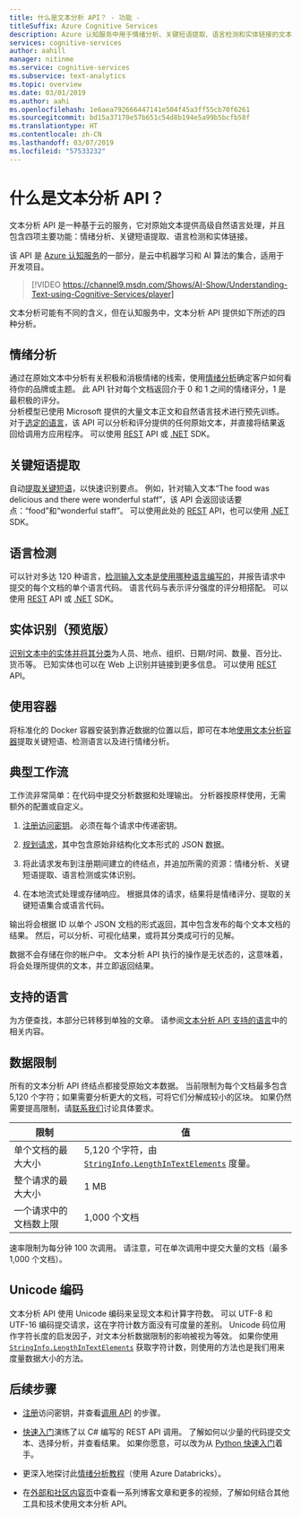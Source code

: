 ```yaml
---
title: 什么是文本分析 API？ - 功能 -
titleSuffix: Azure Cognitive Services
description: Azure 认知服务中用于情绪分析、关键短语提取、语言检测和实体链接的文本分析 API。
services: cognitive-services
author: aahill
manager: nitinme
ms.service: cognitive-services
ms.subservice: text-analytics
ms.topic: overview
ms.date: 03/01/2019
ms.author: aahi
ms.openlocfilehash: 1e6aea792666447141e504f45a3ff55cb70f6261
ms.sourcegitcommit: bd15a37170e57b651c54d8b194e5a99b5bcfb58f
ms.translationtype: HT
ms.contentlocale: zh-CN
ms.lasthandoff: 03/07/2019
ms.locfileid: "57533232"
---
```

# <a name="what-is-text-analytics-api"></a>什么是文本分析 API？

文本分析 API 是一种基于云的服务，它对原始文本提供高级自然语言处理，并且包含四项主要功能：情绪分析、关键短语提取、语言检测和实体链接。

该 API 是 [Azure 认知服务](https://docs.microsoft.com/azure/cognitive-services/)的一部分，是云中机器学习和 AI 算法的集合，适用于开发项目。

> [!VIDEO https://channel9.msdn.com/Shows/AI-Show/Understanding-Text-using-Cognitive-Services/player]

文本分析可能有不同的含义，但在认知服务中，文本分析 API 提供如下所述的四种分析。

## <a name="sentiment-analysis"></a>情绪分析
通过在原始文本中分析有关积极和消极情绪的线索，使用[情绪分析](how-tos/text-analytics-how-to-sentiment-analysis.md)确定客户如何看待你的品牌或主题。 此 API 针对每个文档返回介于 0 和 1 之间的情绪评分，1 是最积极的评分。<br /> 分析模型已使用 Microsoft 提供的大量文本正文和自然语言技术进行预先训练。 对于[选定的语言](text-analytics-supported-languages.md)，该 API 可以分析和评分提供的任何原始文本，并直接将结果返回给调用方应用程序。 可以使用 [REST](https://westus.dev.cognitive.microsoft.com/docs/services/TextAnalytics.V2.0/operations/56f30ceeeda5650db055a3c9) API 或 [.NET](https://docs.microsoft.com/azure/cognitive-services/text-analytics/quickstarts/csharp#install-the-nuget-sdk-package) SDK。

## <a name="key-phrase-extraction"></a>关键短语提取
自动[提取关键短语](how-tos/text-analytics-how-to-keyword-extraction.md)，以快速识别要点。 例如，针对输入文本“The food was delicious and there were wonderful staff”，该 API 会返回谈话要点：“food”和“wonderful staff”。 可以使用此处的 [REST](https://westus.dev.cognitive.microsoft.com/docs/services/TextAnalytics.V2.0/operations/56f30ceeeda5650db055a3c6) API，也可以使用 [.NET](https://docs.microsoft.com/azure/cognitive-services/text-analytics/quickstarts/csharp#install-the-nuget-sdk-package) SDK。

## <a name="language-detection"></a>语言检测
可以针对多达 120 种语言，[检测输入文本是使用哪种语言编写的](how-tos/text-analytics-how-to-language-detection.md)，并报告请求中提交的每个文档的单个语言代码。 语言代码与表示评分强度的评分相搭配。 可以使用 [REST](https://westus.dev.cognitive.microsoft.com/docs/services/TextAnalytics.V2.0/operations/56f30ceeeda5650db055a3c7) API 或 [.NET](https://docs.microsoft.com/azure/cognitive-services/text-analytics/quickstarts/csharp#install-the-nuget-sdk-package) SDK。

## <a name="entity-recognition-preview"></a>实体识别（预览版）
[识别文本中的实体并将其分类](how-tos/text-analytics-how-to-entity-linking.md)为人员、地点、组织、日期/时间、数量、百分比、货币等。 已知实体也可以在 Web 上识别并链接到更多信息。 可以使用 [REST](https://westus.dev.cognitive.microsoft.com/docs/services/TextAnalytics-V2-1-Preview/operations/5ac4251d5b4ccd1554da7634) API。

## <a name="use-containers"></a>使用容器

将标准化的 Docker 容器安装到靠近数据的位置以后，即可在本地[使用文本分析容器](how-tos/text-analytics-how-to-install-containers.md)提取关键短语、检测语言以及进行情绪分析。

## <a name="typical-workflow"></a>典型工作流

工作流非常简单：在代码中提交分析数据和处理输出。 分析器按原样使用，无需额外的配置或自定义。

1. [注册](https://docs.microsoft.com/azure/cognitive-services/cognitive-services-apis-create-account)[访问密钥](how-tos/text-analytics-how-to-access-key.md)。 必须在每个请求中传递密钥。

2. [规划请求](how-tos/text-analytics-how-to-call-api.md#json-schema)，其中包含原始非结构化文本形式的 JSON 数据。

3. 将此请求发布到注册期间建立的终结点，并追加所需的资源：情绪分析、关键短语提取、语言检测或实体识别。

4. 在本地流式处理或存储响应。 根据具体的请求，结果将是情绪评分、提取的关键短语集合或语言代码。

输出将会根据 ID 以单个 JSON 文档的形式返回，其中包含发布的每个文本文档的结果。 然后，可以分析、可视化结果，或将其分类成可行的见解。

数据不会存储在你的帐户中。 文本分析 API 执行的操作是无状态的，这意味着，将会处理所提供的文本，并立即返回结果。

<a name="supported-languages"></a>

## <a name="supported-languages"></a>支持的语言

为方便查找，本部分已转移到单独的文章。 请参阅[文本分析 API 支持的语言](text-analytics-supported-languages.md)中的相关内容。

<a name="data-limits"></a>

## <a name="data-limits"></a>数据限制

所有的文本分析 API 终结点都接受原始文本数据。 当前限制为每个文档最多包含 5,120 个字符；如果需要分析更大的文档，可将它们分解成较小的区块。 如果仍然需要提高限制，请[联系我们](https://azure.microsoft.com/overview/sales-number/)讨论具体要求。

| 限制 | 值 |
|------------------------|---------------|
| 单个文档的最大大小 | 5,120 个字符，由 [`StringInfo.LengthInTextElements`](https://docs.microsoft.com/dotnet/api/system.globalization.stringinfo.lengthintextelements) 度量。 |
| 整个请求的最大大小 | 1 MB |
| 一个请求中的文档数上限 | 1,000 个文档 |

速率限制为每分钟 100 次调用。 请注意，可在单次调用中提交大量的文档（最多 1,000 个文档）。

## <a name="unicode-encoding"></a>Unicode 编码

文本分析 API 使用 Unicode 编码来呈现文本和计算字符数。 可以 UTF-8 和 UTF-16 编码提交请求，这在字符计数方面没有可度量的差别。 Unicode 码位用作字符长度的启发因子，对文本分析数据限制的影响被视为等效。 如果你使用 [`StringInfo.LengthInTextElements`](https://docs.microsoft.com/dotnet/api/system.globalization.stringinfo.lengthintextelements) 获取字符计数，则使用的方法也是我们用来度量数据大小的方法。

## <a name="next-steps"></a>后续步骤

+ [注册](how-tos/text-analytics-how-to-signup.md)访问密钥，并查看[调用 API](how-tos/text-analytics-how-to-call-api.md) 的步骤。

+ [快速入门](quickstarts/csharp.md)演练了以 C# 编写的 REST API 调用。 了解如何以少量的代码提交文本、选择分析，并查看结果。 如果你愿意，可以改为从 [Python 快速入门](quickstarts/python.md)着手。

+ 更深入地探讨此[情绪分析教程](https://docs.microsoft.com/azure/azure-databricks/databricks-sentiment-analysis-cognitive-services)（使用 Azure Databricks）。

+ 在[外部和社区内容页](text-analytics-resource-external-community.md)中查看一系列博客文章和更多的视频，了解如何结合其他工具和技术使用文本分析 API。